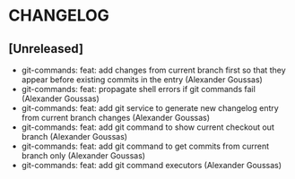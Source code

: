 # CHANGELOG

## [Unreleased]
- git-commands: feat: add changes from current branch first so that they appear before existing commits in the entry (Alexander Goussas)
- git-commands: feat: propagate shell errors if git commands fail (Alexander Goussas)
- git-commands: feat: add git service to generate new changelog entry from current branch changes (Alexander Goussas)
- git-commands: feat: add git command to show current checkout out branch (Alexander Goussas)
- git-commands: feat: add git command to get commits from current branch only (Alexander Goussas)
- git-commands: feat: add git command executors (Alexander Goussas)
